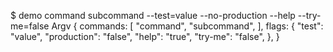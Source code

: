 $ demo command subcommand --test=value --no-production --help --try-me=false
Argv {
    commands: [
        "command",
        "subcommand",
    ],
    flags: {
        "test": "value",
        "production": "false",
        "help": "true",
        "try-me": "false",
    },
}